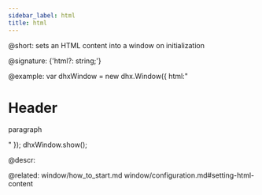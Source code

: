 ```yaml
---
sidebar_label: html
title: html
---          
```


@short: sets an HTML content into a window on initialization

@signature: {'html?: string;'}

@example: 
var dhxWindow = new dhx.Window({
	html:"<h1>Header</h1><p>paragraph</p>"
});
dhxWindow.show();



@descr: 

@related: window/how_to_start.md
window/configuration.md#setting-html-content
